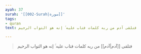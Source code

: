 ```yaml
---
ayah: 37
surah: '[[002-Surah|سورة]]'
tags:
- quran
text: فتلقى آدم من ربه كلمات فتاب عليه ۚ إنه هو التواب الرحيم

---
```

> فتلقى [[آدم|آدم]] من ربه كلمات فتاب عليه ۚ إنه هو التواب الرحيم
